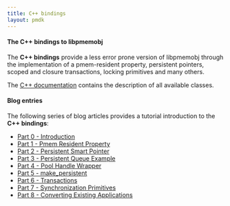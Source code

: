 ```yaml
---
title: C++ bindings
layout: pmdk
---
```


#### The C++ bindings to libpmemobj

The **C++ bindings** provide a less error prone version of libpmemobj
through the implementation of a pmem-resident property, persistent pointers,
scoped and closure transactions, locking primitives and many others.

The [C++ documentation](http://pmem.io/libpmemobj-cpp/master/doxygen/index.html) contains the description of all
available classes.

#### Blog entries

The following series of blog articles provides a tutorial introduction
to the **C++ bindings**:

* [Part 0 - Introduction](http://pmem.io/2016/01/12/cpp-01.html)
* [Part 1 - Pmem Resident Property](http://pmem.io/2016/01/12/cpp-02.html)
* [Part 2 - Persistent Smart Pointer](http://pmem.io/2016/01/12/cpp-03.html)
* [Part 3 - Persistent Queue Example](http://pmem.io/2016/01/12/cpp-04.html)
* [Part 4 - Pool Handle Wrapper](http://pmem.io/2016/05/10/cpp-05.html)
* [Part 5 - make_persistent](http://pmem.io/2016/05/19/cpp-06.html)
* [Part 6 - Transactions](http://pmem.io/2016/05/25/cpp-07.html)
* [Part 7 - Synchronization Primitives](http://pmem.io/2016/05/31/cpp-08.html)
* [Part 8 - Converting Existing Applications](http://pmem.io/2016/06/02/cpp-ctree-conversion.html)
